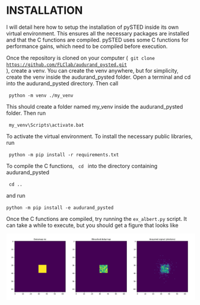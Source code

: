 # INSTALLATION

<p> I will detail here how to setup the installation of pySTED inside its own virtual environment. This ensures all the
necessary packages are installed and that the C functions are compiled. pySTED uses some C functions for performance 
gains, which need to be compiled before execution. 

Once the repository is cloned on your computer (<code> git clone https://github.com/FLClab/audurand_pysted.git </code>),
create a venv. You can create the venv anywhere, but for simplicity, create the venv inside the audurand_pysted folder.
Open a terminal and cd into the audurand_pysted directory. Then call

<code> python -m venv ./my_venv </code>

This should create a folder named my_venv inside the audurand_pysted folder. Then run

<code> my_venv\Scripts\activate.bat </code>

To activate the virtual environment. To install the necessary public libraries, run

<code> python -m pip install -r requirements.txt </code>

To compile the C functions, <code> cd </code> into the directory containing audurand_pysted </p>

<code> cd .. </code>

and run

<code>python -m pip install -e audurand_pysted </code>

<p> Once the C functions are compiled, try running the <code>ex_albert.py</code> script. It can take a while to 
execute, but you should get a figure that looks like </p>

![yo](/examples/ex_albert.png)
